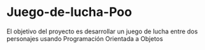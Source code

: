 # Juego-de-lucha-Poo
El objetivo del proyecto es desarrollar un juego de lucha entre dos personajes usando Programación Orientada a Objetos 
